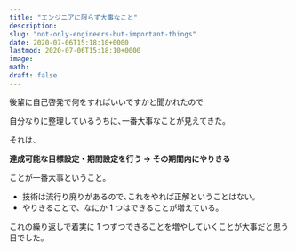 ```yaml
---
title: "エンジニアに限らず大事なこと"
description:
slug: "not-only-engineers-but-important-things"
date: 2020-07-06T15:18:10+0000
lastmod: 2020-07-06T15:18:10+0000
image:
math:
draft: false
---
```


後輩に自己啓発で何をすればいいですかと聞かれたので

自分なりに整理しているうちに､一番大事なことが見えてきた｡

それは､

**達成可能な目標設定・期間設定を行う → その期間内にやりきる**

ことが一番大事ということ｡

- 技術は流行り廃りがあるので､これをやれば正解ということはない｡
- やりきることで、なにか 1 つはできることが増えている。

これの繰り返しで着実に 1 つずつできることを増やしていくことが大事だと思う日でした。
